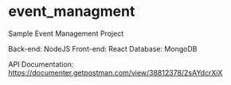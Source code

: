 # event_managment
Sample Event Management Project

Back-end: NodeJS
Front-end: React
Database: MongoDB

API Documentation: https://documenter.getpostman.com/view/38812378/2sAYdcrXiX
